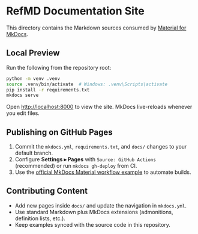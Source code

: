 # RefMD Documentation Site

This directory contains the Markdown sources consumed by [Material for MkDocs](https://squidfunk.github.io/mkdocs-material/).

## Local Preview

Run the following from the repository root:

```bash
python -m venv .venv
source .venv/bin/activate  # Windows: .venv\Scripts\activate
pip install -r requirements.txt
mkdocs serve
```

Open <http://localhost:8000> to view the site. MkDocs live-reloads whenever you edit files.

## Publishing on GitHub Pages

1. Commit the `mkdocs.yml`, `requirements.txt`, and `docs/` changes to your default branch.
2. Configure **Settings ▸ Pages** with `Source: GitHub Actions` (recommended) or run `mkdocs gh-deploy` from CI.
3. Use the [official MkDocs Material workflow example](https://squidfunk.github.io/mkdocs-material/publishing-your-site/#github-pages) to automate builds.

## Contributing Content

- Add new pages inside `docs/` and update the navigation in `mkdocs.yml`.
- Use standard Markdown plus MkDocs extensions (admonitions, definition lists, etc.).
- Keep examples synced with the source code in this repository.
